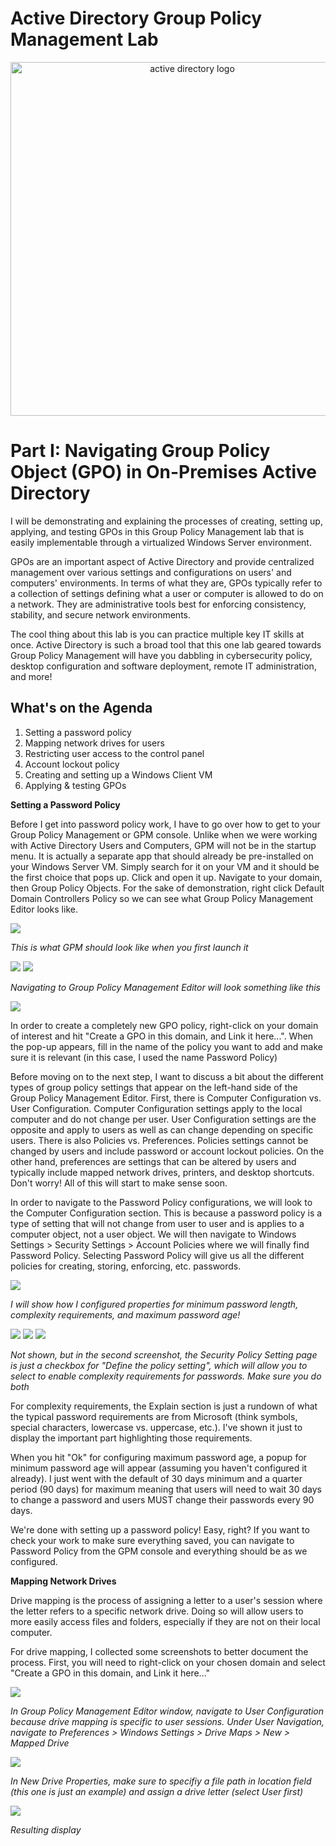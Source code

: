 # Active Directory Group Policy Management Lab
<p align="center">
<img width="566" src="https://www.31west.net/wp-content/uploads/2022/11/what-is-active-directory-and-why-is-it-used.png.avif" alt="active directory logo" /> </p>

<h1>Part I: Navigating Group Policy Object (GPO) in On-Premises Active Directory</h1>
<p>I will be demonstrating and explaining the processes of creating, setting up, applying, and testing GPOs in this Group Policy Management lab that is easily implementable through a virtualized Windows Server environment.</p>

<p>GPOs are an important aspect of Active Directory and provide centralized management over various settings and configurations on users' and computers' environments. In terms of what they are, GPOs typically refer to a collection of settings defining what a user or computer is allowed to do on a network. They are administrative tools best for enforcing consistency, stability, and secure network environments.</p>

<p>The cool thing about this lab is you can practice multiple key IT skills at once. Active Directory is such a broad tool that this one lab geared towards Group Policy Management will have you dabbling in cybersecurity policy, desktop configuration and software deployment, remote IT administration, and more!</p>

<h2>What's on the Agenda</h2>

  1. Setting a password policy
  2. Mapping network drives for users
  3. Restricting user access to the control panel
  4. Account lockout policy
  5. Creating and setting up a Windows Client VM
  6. Applying & testing GPOs

**Setting a Password Policy**

<p>Before I get into password policy work, I have to go over how to get to your Group Policy Management or GPM console. Unlike when we were working with Active Directory Users and Computers, GPM will not be in the startup menu. It is actually a separate app that should already be pre-installed on your Windows Server VM. Simply search for it on your VM and it should be the first choice that pops up. Click and open it up. Navigate to your domain, then Group Policy Objects. For the sake of demonstration, right click Default Domain Controllers Policy so we can see what Group Policy Management Editor looks like. </p>

<img src="screenshot_1.png">

_This is what GPM should look like when you first launch it_

<img src="screenshot_2.png">
<img src="screenshot_3.png">

_Navigating to Group Policy Management Editor will look something like this_ 

<img src="screenshot_4.png">

<p>In order to create a completely new GPO policy, right-click on your domain of interest and hit "Create a GPO in this domain, and Link it here...". When the pop-up appears, fill in the name of the policy you want to add and make sure it is relevant (in this case, I used the name Password Policy)</p>

<p>Before moving on to the next step, I want to discuss a bit about the different types of group policy settings that appear on the left-hand side of the Group Policy Management Editor. First, there is Computer Configuration vs. User Configuration. Computer Configuration settings apply to the local computer and do not change per user. User Configuration settings are the opposite and apply to users as well as can change depending on specific users. There is also Policies vs. Preferences. Policies settings cannot be changed by users and include password or account lockout policies. On the other hand, preferences are settings that can be altered by users and typically include mapped network drives, printers, and desktop shortcuts. Don't worry! All of this will start to make sense soon.</p>

<p>In order to navigate to the Password Policy configurations, we will look to the Computer Configuration section. This is because a password policy is a type of setting that will not change from user to user and is applies to a computer object, not a user object. We will then navigate to Windows Settings > Security Settings > Account Policies where we will finally find Password Policy. Selecting Password Policy will give us all the different policies for creating, storing, enforcing, etc. passwords.</p>

<img src="screenshot_5.png">

_I will show how I configured properties for minimum password length, complexity requirements, and maximum password age!_

<img src="screenshot_6.png">
<img src="screenshot_8.png">
<img src="screenshot_7.png">

_Not shown, but in the second screenshot, the Security Policy Setting page is just a checkbox for "Define the policy setting", which will allow you to select to enable complexity requirements for passwords. Make sure you do both_

<p>For complexity requirements, the Explain section is just a rundown of what the typical password requirements are from Microsoft (think symbols, special characters, lowercase vs. uppercase, etc.). I've shown it just to display the important part highlighting those requirements.</p>

<p>When you hit "Ok" for configuring maximum password age, a popup for minimum password age will appear (assuming you haven't configured it already). I just went with the default of 30 days minimum and a quarter period (90 days) for maximum meaning that users will need to wait 30 days to change a password and users MUST change their passwords every 90 days.</p>

<p>We're done with setting up a password policy! Easy, right? If you want to check your work to make sure everything saved, you can navigate to Password Policy from the GPM console and everything should be as we configured.</p>

**Mapping Network Drives**

<p>Drive mapping is the process of assigning a letter to a user's session where the letter refers to a specific network drive. Doing so will allow users to more easily access files and folders, especially if they are not on their local computer.</p>

<p>For drive mapping, I collected some screenshots to better document the process. First, you will need to right-click on your chosen domain and select "Create a GPO in this domain, and Link it here..."</p>

<img src="screenshot_9.png">

_In Group Policy Management Editor window, navigate to User Configuration because drive mapping is specific to user sessions. Under User Navigation, navigate to Preferences > Windows Settings > Drive Maps > New > Mapped Drive_

<img src="screenshot_10.png">

_In New Drive Properties, make sure to specifiy a file path in location field (this one is just an example) and assign a drive letter (select User first)_

<img src="screenshot_11.png">

_Resulting display_
